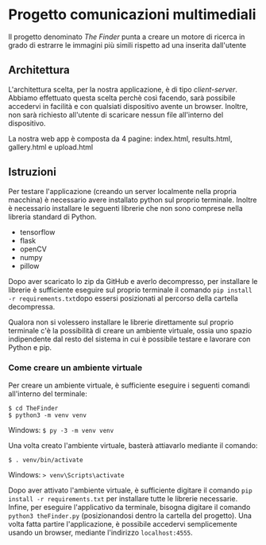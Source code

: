 # Progetto comunicazioni multimediali
Il progetto denominato *The Finder* punta a creare un motore di ricerca in grado di estrarre le immagini più simili rispetto ad una inserita dall'utente 

## Architettura
L'architettura scelta, per la nostra applicazione, è di tipo *client-server*. Abbiamo effettuato questa scelta perchè così facendo, sarà possibile accedervi in facilità e con qualsiati dispositivo 
avente un browser. Inoltre, non sarà richiesto all'utente di scaricare nessun file all'interno del dispositivo.

La nostra web app è composta da 4 pagine: index.html, results.html, gallery.html e upload.html

## Istruzioni
Per testare l'applicazione (creando un server localmente nella propria macchina) è necessario avere installato python sul proprio terminale. Inoltre è necessario installare
le seguenti librerie che non sono comprese nella libreria standard di Python.
- tensorflow
- flask
- openCV
- numpy
- pillow

Dopo aver scaricato lo zip da GitHub e averlo decompresso, per installare le librerie è sufficiente eseguire sul proprio terminale il comando `pip install -r requirements.txt`dopo essersi posizionati al percorso della cartella decompressa.

Qualora non si volessero installare le librerie direttamente sul proprio terminale c'è la possibilità di creare un ambiente 
virtuale, ossia uno spazio indipendente dal resto del sistema in cui è possibile testare e lavorare con Python e pip.

### Come creare un ambiente virtuale
Per creare un ambiente virtuale, è sufficiente eseguire i seguenti comandi all'interno del terminale:
```
$ cd TheFinder
$ python3 -m venv venv
```

Windows:
`$ py -3 -m venv venv`

Una volta creato l'ambiente virtuale, basterà attiavarlo mediante il comando:
```
$ . venv/bin/activate
```

Windows: `> venv\Scripts\activate`

Dopo aver attivato l'ambiente virtuale, è sufficiente digitare il comando `pip install -r requirements.txt` per installare tutte le librerie necessarie. Infine, per eseguire l'applicativo da terminale, bisogna digitare il comando `python3 theFinder.py` (posizionandosi dentro la cartella del progetto). 
Una volta fatta partire l'applicazione, è possibile accedervi semplicemente usando un browser, mediante l'indirizzo `localhost:4555`.
